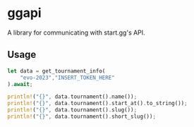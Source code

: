 # ggapi
A library for communicating with start.gg's API.

## Usage
```rs
let data = get_tournament_info(
    "evo-2023","INSERT_TOKEN_HERE"
).await;

println!("{}", data.tournament().name());
println!("{}", data.tournament().start_at().to_string());
println!("{}", data.tournament().slug());
println!("{}", data.tournament().short_slug());
```
